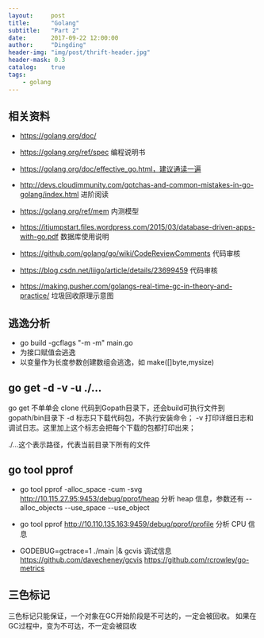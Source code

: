 ```yaml
---
layout:     post
title:      "Golang"
subtitle:   "Part 2"
date:       2017-09-22 12:00:00
author:     "Dingding"
header-img: "img/post/thrift-header.jpg"
header-mask: 0.3
catalog:    true
tags:
	- golang
---
```


## 相关资料
* https://golang.org/doc/
* https://golang.org/ref/spec 编程说明书
* https://golang.org/doc/effective_go.html，建议通读一遍
* http://devs.cloudimmunity.com/gotchas-and-common-mistakes-in-go-golang/index.html 进阶阅读
* https://golang.org/ref/mem 内测模型
* https://itjumpstart.files.wordpress.com/2015/03/database-driven-apps-with-go.pdf 数据库使用说明
* https://github.com/golang/go/wiki/CodeReviewComments 代码审核
* https://blog.csdn.net/liigo/article/details/23699459 代码审核

* https://making.pusher.com/golangs-real-time-gc-in-theory-and-practice/ 垃圾回收原理示意图


## 逃逸分析
* go build -gcflags "-m -m" main.go
* 为接口赋值会逃逸
* 以变量作为长度参数创建数组会逃逸，如 make([]byte,mysize)

## go get -d -v -u ./...
go get 不单单会 clone 代码到Gopath目录下，还会build可执行文件到gopath/bin目录下
-d 标志只下载代码包，不执行安装命令；
-v 打印详细日志和调试日志。这里加上这个标志会把每个下载的包都打印出来；

./...这个表示路径，代表当前目录下所有的文件

## go tool pprof
* go tool pprof -alloc_space -cum -svg http://10.115.27.95:9453/debug/pprof/heap
分析 heap 信息，参数还有 --alloc_objects  --use_space  --use_object
* go tool pprof http://10.110.135.163:9459/debug/pprof/profile
分析 CPU 信息

* GODEBUG=gctrace=1 ./main |& gcvis
调试信息
https://github.com/davecheney/gcvis
https://github.com/rcrowley/go-metrics



## 三色标记
三色标记只能保证，一个对象在GC开始阶段是不可达的，一定会被回收。
如果在GC过程中，变为不可达，不一定会被回收